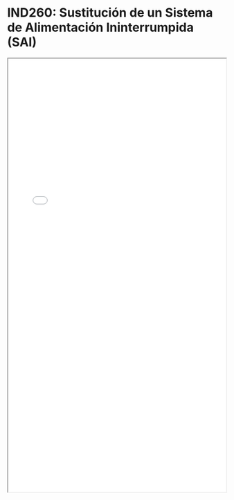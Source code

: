 
# IND260: Sustitución de un Sistema de Alimentación Ininterrumpida (SAI)

<iframe src="../IND260: Sustitución de un Sistema de Alimentación Ininterrumpida (SAI).pdf" width="100%" height="1000px"></iframe>

